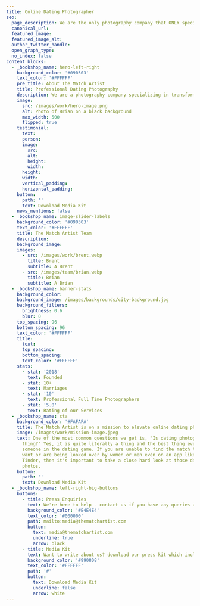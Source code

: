```yaml
---
title: Online Dating Photographer
seo:
  page_description: We are the only photography company that ONLY specializes in online dating photography.
  canonical_url:
  featured_image:
  featured_image_alt:
  author_twitter_handle:
  open_graph_type:
  no_index: false
content_blocks:
  - _bookshop_name: hero-left-right
    background_color: '#090303'
    text_color: '#FFFFFF'
    pre_title: About The Match Artist
    title: Professional Dating Photography
    description: We are a photography company specializing in transforming online dating profiles through intriguing photography, facial expression coaching, and showing off you in your element. Based in Austin, TX, and we shoot all over the U.S.
    image:
      src: /images/work/hero-image.png
      alt: Photo of Brian on a black background
      max_width: 500
      flipped: true
    testimonial:
      text:
      person:
      image:
        src:
        alt:
        height:
        width:
      height:
      width:
      vertical_padding:
      horizontal_padding:
    button:
      path: ''
      text: Download Media Kit
    news_mentions: false
  - _bookshop_name: image-slider-labels
    background_color: '#090303'
    text_color: '#FFFFFF'
    title: The Match Artist Team
    description:
    background_image:
    images:
      - src: /images/work/brent.webp
        title: Brent
        subtitle: A Brent
      - src: /images/team/brian.webp
        title: Brian
        subtitle: A Brian
  - _bookshop_name: banner-stats
    background_color:
    background_image: /images/backgrounds/city-background.jpg
    background_filters:
      brightness: 0.6
      blur: 0
    top_spacing: 96
    bottom_spacing: 96
    text_color: '#FFFFFF'
    title:
      text:
      top_spacing:
      bottom_spacing:
      text_color: '#FFFFFF'
    stats:
      - stat: '2018'
        text: Founded
      - stat: 10+
        text: Marriages
      - stat: '10'
        text: Professional Full Time Photographers
      - stat: '5.0'
        text: Rating of our Services
  - _bookshop_name: cta
    background_color: '#FAFAFA'
    title: The Match Artist is on a mission to elevate online dating photography
    image: /images/work/mission-image.jpeg
    text: One of the most common questions we get is, "Is dating photography a
      thing?" Yes, it is quite literally a thing and the best thing ever for
      someone in the dating game. If you are unable to find the match that you
      want or are being looked over by women or men even on an app like
      Tinder, then it's important to take a close hard look at those dating
      photos.
    button:
      path: ''
      text: Download Media Kit
  - _bookshop_name: left-right-big-buttons
    buttons:
      - title: Press Enquiries
        text: We're here to help - contact us if you have any queries about our services and we'll be happy to offer personalized guidance
        background_color: '#E4E4E4'
        text_color: '#000000'
        path: mailto:media@thematchartist.com
        button:
          text: media@thematchartist.com
          underline: true
          arrow: black
      - title: Media Kit
        text: Want to write about us? download our press kit which includes our brand assets, guidelines and company info
        background_color: '#990808'
        text_color: '#FFFFFF'
        path: '#'
        button:
          text: Download Media Kit
          underline: false
          arrow: white
---
```

